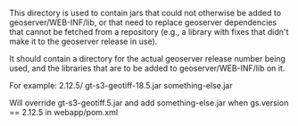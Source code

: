 This directory is used to contain jars
that could not otherwise be added to 
geoserver/WEB-INF/lib, or that need
to replace geoserver dependencies that
cannot be fetched from a repository (e.g.,
a library with fixes that didn't make it
to the geoserver release in use).

It should contain a directory for the
actual geoserver release number being used,
and the libraries that are to be added
to geoserver/WEB-INF/lib on it.

For example:
2.12.5/
	gt-s3-geotiff-18.5.jar
	something-else.jar

Will override gt-s3-geotiff.5.jar and add something-else.jar
when gs.version == 2.12.5 in webapp/pom.xml

